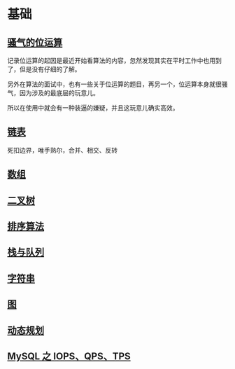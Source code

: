 # 基础

## [骚气的位运算](01.md)

记录位运算的起因是最近开始看算法的内容，忽然发现其实在平时工作中也用到了，但是没有仔细的了解。

另外在算法的面试中，也有一些关于位运算的题目，再另一个，位运算本身就很骚气，因为涉及的最底层的玩意儿。

所以在使用中就会有一种装逼的嫌疑，并且这玩意儿确实高效。

## [链表](./02.md)

死扣边界，唯手熟尔，合并、相交、反转

## [数组](./03.md)

## [二叉树](./04.md)

## [排序算法](./05.md)

## [栈与队列](./06.md)

## [字符串](./07.md)

## [图](./08.md)

## [动态规划](./09.md)

## [MySQL 之 IOPS、QPS、TPS](../interview/01.md)

